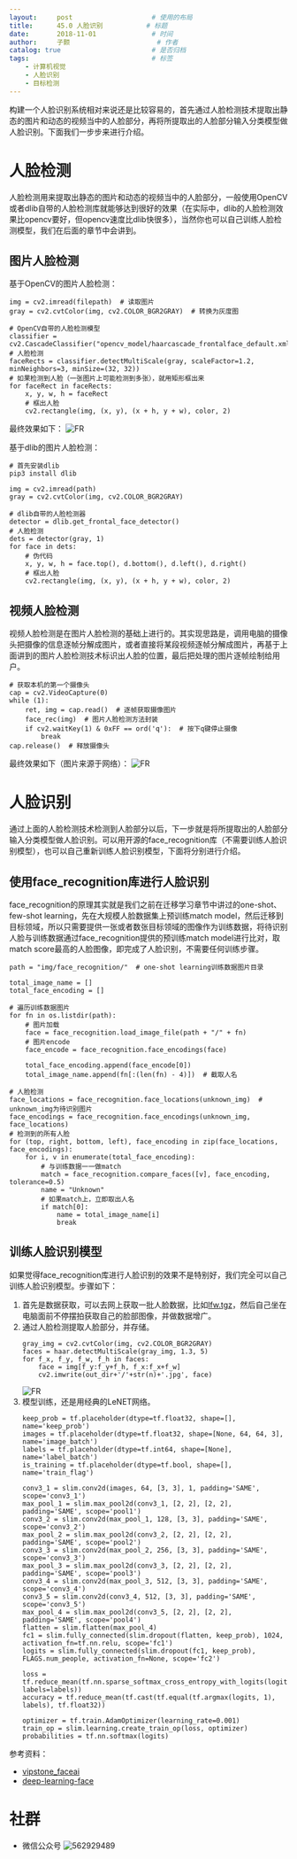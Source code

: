 ```yaml
---
layout:     post   				    # 使用的布局
title:      45.0 人脸识别			# 标题 
date:       2018-11-01 				# 时间
author:     子颢 						# 作者
catalog: true 						# 是否归档
tags:								# 标签
    - 计算机视觉
    - 人脸识别
    - 目标检测
---
```


构建一个人脸识别系统相对来说还是比较容易的，首先通过人脸检测技术提取出静态的图片和动态的视频当中的人脸部分，再将所提取出的人脸部分输入分类模型做人脸识别。下面我们一步步来进行介绍。

# 人脸检测

人脸检测用来提取出静态的图片和动态的视频当中的人脸部分，一般使用OpenCV或者dlib自带的人脸检测库就能够达到很好的效果（在实际中，dlib的人脸检测效果比opencv要好，但opencv速度比dlib快很多），当然你也可以自己训练人脸检测模型，我们在后面的章节中会讲到。

## 图片人脸检测

基于OpenCV的图片人脸检测：
```
img = cv2.imread(filepath)  # 读取图片
gray = cv2.cvtColor(img, cv2.COLOR_BGR2GRAY)  # 转换为灰度图

# OpenCV自带的人脸检测模型
classifier = cv2.CascadeClassifier("opencv_model/haarcascade_frontalface_default.xml")
# 人脸检测
faceRects = classifier.detectMultiScale(gray, scaleFactor=1.2, minNeighbors=3, minSize=(32, 32))
# 如果检测到人脸（一张图片上可能检测到多张），就用矩形框出来
for faceRect in faceRects:
    x, y, w, h = faceRect
    # 框出人脸
    cv2.rectangle(img, (x, y), (x + h, y + w), color, 2)
```
最终效果如下：
![FR](/img/FR-01.png)

基于dlib的图片人脸检测：
```
# 首先安装dlib
pip3 install dlib
```
```
img = cv2.imread(path)
gray = cv2.cvtColor(img, cv2.COLOR_BGR2GRAY)

# dlib自带的人脸检测器
detector = dlib.get_frontal_face_detector()
# 人脸检测
dets = detector(gray, 1)
for face in dets:
    # 伪代码
    x, y, w, h = face.top(), d.bottom(), d.left(), d.right()
    # 框出人脸
    cv2.rectangle(img, (x, y), (x + h, y + w), color, 2)
```

## 视频人脸检测

视频人脸检测是在图片人脸检测的基础上进行的。其实现思路是，调用电脑的摄像头把摄像的信息逐帧分解成图片，或者直接将某段视频逐帧分解成图片，再基于上面讲到的图片人脸检测技术标识出人脸的位置，最后把处理的图片逐帧绘制给用户。
```
# 获取本机的第一个摄像头
cap = cv2.VideoCapture(0)
while (1):
    ret, img = cap.read()  # 逐帧获取摄像图片
    face_rec(img)  # 图片人脸检测方法封装
    if cv2.waitKey(1) & 0xFF == ord('q'):  # 按下q键停止摄像
        break
cap.release()  # 释放摄像头
```
最终效果如下（图片来源于网络）：
![FR](/img/FR-02.gif)

# 人脸识别

通过上面的人脸检测技术检测到人脸部分以后，下一步就是将所提取出的人脸部分输入分类模型做人脸识别。可以用开源的face_recognition库（不需要训练人脸识别模型），也可以自己重新训练人脸识别模型，下面将分别进行介绍。

## 使用face_recognition库进行人脸识别

face_recognition的原理其实就是我们之前在迁移学习章节中讲过的one-shot、few-shot learning，先在大规模人脸数据集上预训练match model，然后迁移到目标领域，所以只需要提供一张或者数张目标领域的图像作为训练数据，将待识别人脸与训练数据通过face_recognition提供的预训练match model进行比对，取match score最高的人脸图像，即完成了人脸识别，不需要任何训练步骤。
```
path = "img/face_recognition/"  # one-shot learning训练数据图片目录

total_image_name = []
total_face_encoding = []

# 遍历训练数据图片
for fn in os.listdir(path):
    # 图片加载
    face = face_recognition.load_image_file(path + "/" + fn)
    # 图片encode
    face_encode = face_recognition.face_encodings(face)

    total_face_encoding.append(face_encode[0])
    total_image_name.append(fn[:(len(fn) - 4)])  # 截取人名

# 人脸检测
face_locations = face_recognition.face_locations(unknown_img)  # unknown_img为待识别图片
face_encodings = face_recognition.face_encodings(unknown_img, face_locations)
# 检测到的所有人脸
for (top, right, bottom, left), face_encoding in zip(face_locations, face_encodings):
    for i, v in enumerate(total_face_encoding):
        # 与训练数据一一做match
        match = face_recognition.compare_faces([v], face_encoding, tolerance=0.5)
        name = "Unknown"
        # 如果match上，立即取出人名
        if match[0]:
            name = total_image_name[i]
            break
```

## 训练人脸识别模型

如果觉得face_recognition库进行人脸识别的效果不是特别好，我们完全可以自己训练人脸识别模型。步骤如下：
1. 首先是数据获取，可以去网上获取一批人脸数据，比如<a href="http://vis-www.cs.umass.edu/lfw/lfw.tgz" target="_blank">lfw.tgz</a>，然后自己坐在电脑面前不停摆拍获取自己的脸部图像，并做数据增广。
2. 通过人脸检测提取人脸部分，并存储。
	```
	gray_img = cv2.cvtColor(img, cv2.COLOR_BGR2GRAY)
	faces = haar.detectMultiScale(gray_img, 1.3, 5)
	for f_x, f_y, f_w, f_h in faces:
	    face = img[f_y:f_y+f_h, f_x:f_x+f_w]
	    cv2.imwrite(out_dir+'/'+str(n)+'.jpg', face)
	```
	![FR](/img/FR-03.jpg)
3. 模型训练，还是用经典的LeNET网络。
	```
	keep_prob = tf.placeholder(dtype=tf.float32, shape=[], name='keep_prob')
	images = tf.placeholder(dtype=tf.float32, shape=[None, 64, 64, 3], name='image_batch')
	labels = tf.placeholder(dtype=tf.int64, shape=[None], name='label_batch')
	is_training = tf.placeholder(dtype=tf.bool, shape=[], name='train_flag')

	conv3_1 = slim.conv2d(images, 64, [3, 3], 1, padding='SAME', scope='conv3_1')
	max_pool_1 = slim.max_pool2d(conv3_1, [2, 2], [2, 2], padding='SAME', scope='pool1')
	conv3_2 = slim.conv2d(max_pool_1, 128, [3, 3], padding='SAME', scope='conv3_2')
	max_pool_2 = slim.max_pool2d(conv3_2, [2, 2], [2, 2], padding='SAME', scope='pool2')
	conv3_3 = slim.conv2d(max_pool_2, 256, [3, 3], padding='SAME', scope='conv3_3')
	max_pool_3 = slim.max_pool2d(conv3_3, [2, 2], [2, 2], padding='SAME', scope='pool3')
	conv3_4 = slim.conv2d(max_pool_3, 512, [3, 3], padding='SAME', scope='conv3_4')
	conv3_5 = slim.conv2d(conv3_4, 512, [3, 3], padding='SAME', scope='conv3_5')
	max_pool_4 = slim.max_pool2d(conv3_5, [2, 2], [2, 2], padding='SAME', scope='pool4')
	flatten = slim.flatten(max_pool_4)
	fc1 = slim.fully_connected(slim.dropout(flatten, keep_prob), 1024, activation_fn=tf.nn.relu, scope='fc1')
	logits = slim.fully_connected(slim.dropout(fc1, keep_prob), FLAGS.num_people, activation_fn=None, scope='fc2')

	loss = tf.reduce_mean(tf.nn.sparse_softmax_cross_entropy_with_logits(logits=logits, labels=labels))
	accuracy = tf.reduce_mean(tf.cast(tf.equal(tf.argmax(logits, 1), labels), tf.float32))

	optimizer = tf.train.AdamOptimizer(learning_rate=0.001)
	train_op = slim.learning.create_train_op(loss, optimizer)
	probabilities = tf.nn.softmax(logits)
	```

参考资料：
- <a href="https://github.com/vipstone/faceai" target="_blank">vipstone_faceai</a>
- <a href="http://tumumu.cn/2017/05/02/deep-learning-face/" target="_blank">deep-learning-face</a>

# 社群

- 微信公众号
	![562929489](/img/wxgzh_ewm.png)